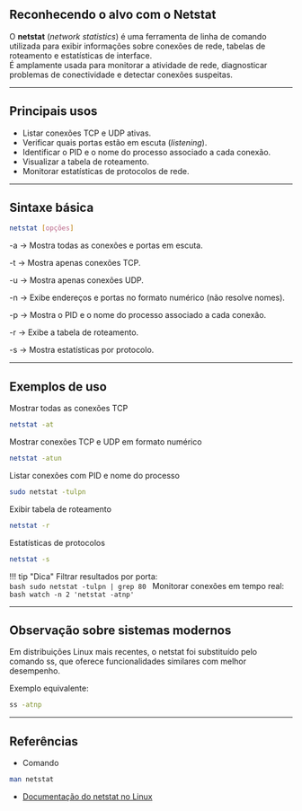 ## **Reconhecendo o alvo com o Netstat**

O **netstat** (*network statistics*) é uma ferramenta de linha de comando utilizada para exibir informações sobre conexões de rede, tabelas de roteamento e estatísticas de interface.  
É amplamente usada para monitorar a atividade de rede, diagnosticar problemas de conectividade e detectar conexões suspeitas.

---

## Principais usos

- Listar conexões TCP e UDP ativas.
- Verificar quais portas estão em escuta (*listening*).
- Identificar o PID e o nome do processo associado a cada conexão.
- Visualizar a tabela de roteamento.
- Monitorar estatísticas de protocolos de rede.

---

## Sintaxe básica

```bash
netstat [opções]
```

-a → Mostra todas as conexões e portas em escuta.

-t → Mostra apenas conexões TCP.

-u → Mostra apenas conexões UDP.

-n → Exibe endereços e portas no formato numérico (não resolve nomes).

-p → Mostra o PID e o nome do processo associado a cada conexão.

-r → Exibe a tabela de roteamento.

-s → Mostra estatísticas por protocolo.

---

## Exemplos de uso

Mostrar todas as conexões TCP  

```bash
netstat -at
```

Mostrar conexões TCP e UDP em formato numérico  

```bash
netstat -atun
```

Listar conexões com PID e nome do processo

```bash
sudo netstat -tulpn
```

Exibir tabela de roteamento

```bash
netstat -r
```

Estatísticas de protocolos

```bash
netstat -s
```

!!! tip "Dica"
    Filtrar resultados por porta:  
    ```bash
    sudo netstat -tulpn | grep 80
    ```
    Monitorar conexões em tempo real:
    ```bash
    watch -n 2 'netstat -atnp'
    ```

---

## Observação sobre sistemas modernos

Em distribuições Linux mais recentes, o netstat foi substituído pelo comando ss, que oferece funcionalidades similares com melhor desempenho.

Exemplo equivalente:  

```bash
ss -atnp
```

---

## Referências
- Comando  
```bash
man netstat
```
- [Documentação do netstat no Linux](https://linux.die.net/man/8/netstat)

